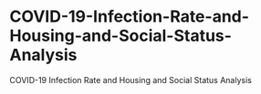 # COVID-19-Infection-Rate-and-Housing-and-Social-Status-Analysis
COVID-19 Infection Rate and Housing and Social Status Analysis
